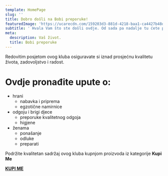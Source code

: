 ```yaml
---
template: HomePage
slug: ''
title: Dobro došli na Bobi preporuke!
featuredImage: 'https://ucarecdn.com/159203d3-881d-4218-baa1-ca4427b48d0d/'
subtitle: ' Hvala Vam što ste došli ovdje. Od sada pa nadalje tu ćete pronaći najtočnije informacije i mjere za Vaš život, Vašu prehranu i brigu za Vaše dijete.'
meta:
  description: Vaš život.
  title: Bobi preporuke
---
```

Redovitim posjetom ovog kluba osiguravate si iznad prosjećnu kvalitetu života, zadovoljstvo i radost.

# Ovdje pronađite upute o:

* hrani
  * nabavka i priprema
  * egzotične namirnice
* odgoju i brigi djece
  * preporuke kvalitetnog odgoja
  * higjene 
* ženama
  * ponašanje
  * odluke
  * preparati

Podržite kvalitetan sadržaj ovog kluba kupnjom proizvoda iz kategorije **Kupi Me** 

****[**KUPI ME**](https://bobi-preporucuje.club/kupime/)****
